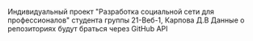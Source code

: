 Индивидуальный проект "Разработка социальной сети для профессионалов"
студента группы 21-Веб-1,
Карпова Д.В
Данные о репозиториях будут браться через GitHub API
<!-- для меня не было кнопки написать на моём же профиле -->